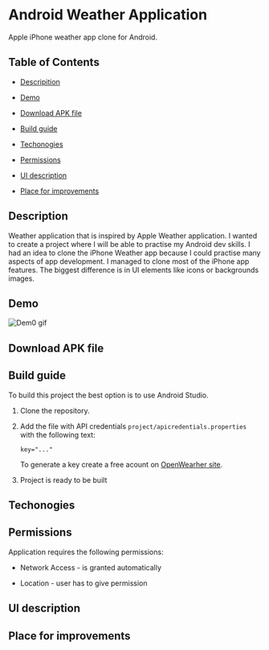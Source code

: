 # Android Weather Application

Apple iPhone weather app clone for Android.

## Table of Contents

- [Descripition](#description)

- [Demo](#demo)

- [Download APK file](#download-apk-file)

- [Build guide](#build-guide)

- [Techonogies](#techonogies)

- [Permissions](#permissions)

- [UI description](#ui-description)

- [Place for improvements](#place-for-improvements)

## Description

Weather application that is inspired by Apple Weather application. I wanted to create a project where I will be able to practise my Android dev skills. I had an idea to clone the iPhone Weather app because I could practise many aspects of app development. I managed to clone most of the iPhone app features. The biggest difference is in UI elements like icons or backgrounds images.

## Demo

![Dem0 gif](readme-files/weather-app-demo.gif)

## Download APK file

## Build guide

To build this project the best option is to use Android Studio.

1. Clone the repository.
2. Add the file with API credentials `project/apicredentials.properties` with the following text:

    ```properties
    key="..."
    ```

    To generate a key create a free acount on [OpenWearher site](https://openweathermap.org/i).
3. Project is ready to be built

## Techonogies

## Permissions

Application requires the following permissions:

- Network Access - is granted automatically

- Location - user has to give permission

## UI description

## Place for improvements
